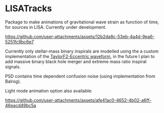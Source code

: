 <h1>LISATracks</h1>

Package to make animations of gravitational wave strain as function of time, for sources in LISA. Currently under development.  

https://github.com/user-attachments/assets/12b2da8c-53eb-4a4d-9ea6-5251fc9bc6e7

Currently only stellar-mass binary inspirals are modelled using the a custom implementation of the <a href="https://arxiv.org/abs/1605.00304">TaylorF2-Eccentric waveform</a>, in the future I plan to add massive binary black hole merger and extreme mass ratio inspiral signals. 

PSD contains time dependent confusion noise (using implementation from Balrog).

Light mode animation option also available:

https://github.com/user-attachments/assets/afe41ac0-4652-4b02-a6ff-46eacd49bc5a


